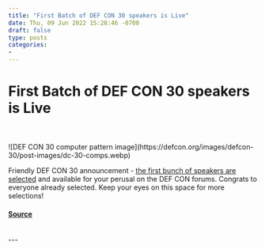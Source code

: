 ```yaml
---
title: "First Batch of DEF CON 30 speakers is Live"
date: Thu, 09 Jun 2022 15:28:46 -0700
draft: false
type: posts
categories: 
- 
---
```

# First Batch of DEF CON 30 speakers is Live

<br/>

<br/>
![DEF CON 30 computer pattern image](https://defcon.org/images/defcon-30/post-images/dc-30-comps.webp)  

Friendly DEF CON 30 announcement - [the first bunch of speakers are selected](https://forum.defcon.org/node/241811) and available for your perusal on the DEF CON forums. Congrats to everyone already selected. Keep your eyes on this space for more selections!

#### [Source](https://forum.defcon.org/node/241811)

<br/>
---
